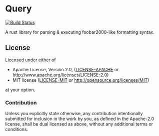 # Query

[![Build Status](https://travis-ci.org/lithium-player/query.svg?branch=master)](https://travis-ci.org/lithium-player/query)

A rust library for parsing & executing foobar2000-like formatting syntax.

## License

Licensed under either of

 * Apache License, Version 2.0, ([LICENSE-APACHE](LICENSE-APACHE) or http://www.apache.org/licenses/LICENSE-2.0)
 * MIT license ([LICENSE-MIT](LICENSE-MIT) or http://opensource.org/licenses/MIT)

at your option.

### Contribution

Unless you explicitly state otherwise, any contribution intentionally submitted
for inclusion in the work by you, as defined in the Apache-2.0 license, shall be dual licensed as above, without any
additional terms or conditions.
